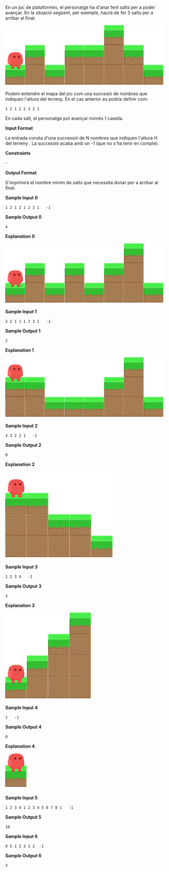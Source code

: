 En un joc de plataformes, el personatge ha d'anar fent salts per a poder
avançar. En la situació següent, per exemple, haurà de fer 3 salts per a
arribar al final:

![image](1556708844-15036d2a78-mariojump.png)

Podem entendre el mapa del joc com una succesió de nombres que indiquen
l'altura del terreny. En el cas anterior es podria definir com:

    1 2 1 2 2 3 2 1

En cada salt, el personatge pot avançar només 1 casella.

**Input Format**

La entrada consta d'una successió de N nombres que indiquen l'altura H
del terreny . La successió acaba amb un -1 (que no s'ha tenir en
compte).

**Constraints**

\-

**Output Format**

S'imprimirà el nombre mínim de salts que necessita donar per a arribar
al final.

**Sample Input 0**

    1 2 1 2 1 2 3 1   -1

**Sample Output 0**

``` 
4
```

**Explanation 0**

![image](1556709457-6cc7ee1123-mariojump1.png)

**Sample Input 1**

    2 2 1 1 1 2 3 1   -1

**Sample Output 1**

``` 
2
```

**Explanation 1**

![image](1556709511-828a9a0edb-mariojump2.png)

**Sample Input 2**

    3 3 2 2 1   -1

**Sample Output 2**

``` 
0
```

**Explanation 2**

![image](1556709588-dbfc64e6ec-mariojump3.png)

**Sample Input 3**

    1 2 3 4   -1

**Sample Output 3**

``` 
3
```

**Explanation 3**

![image](1556709670-a608b4b485-mariojump4.png)

**Sample Input 4**

    1   -1

**Sample Output 4**

``` 
0
```

**Explanation 4**

![image](1556709748-f6f5dce969-mariojump5.png)

**Sample Input 5**

    1 2 3 4 1 2 3 4 5 6 7 8 1   -1

**Sample Output 5**

``` 
10
```

**Sample Input 6**

    9 5 1 2 3 1 2  -1

**Sample Output 6**

``` 
3
```
